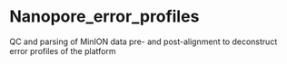 # Nanopore_error_profiles
 QC and parsing of MinION data pre- and post-alignment to deconstruct error profiles of the platform
